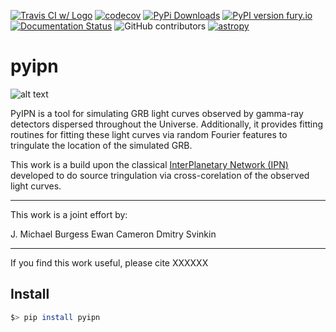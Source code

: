 [![Travis CI w/ Logo](https://img.shields.io/travis/grburgess/pyipn/master.svg?logo=travis)](https://travis-ci.org/grburgess/pyipn)  [![codecov](https://codecov.io/gh/grburgess/pyipn/branch/master/graph/badge.svg)](https://codecov.io/gh/grburgess/pyipn)
[![PyPi Downloads](http://pepy.tech/badge/pyipn)](http://pepy.tech/project/pyipn)
[![PyPI version fury.io](https://badge.fury.io/py/pyipn.svg)](https://pypi.python.org/pypi/pyipn/)
[![Documentation Status](https://readthedocs.org/projects/pyipn/badge/?version=latest)](https://pyipn.readthedocs.io/?badge=latest)
![GitHub contributors](https://img.shields.io/github/contributors/grburgess/pyipn)
[![astropy](http://img.shields.io/badge/powered%20by-AstroPy-orange.svg?style=flat)](http://www.astropy.org/)


# pyipn

![alt text](https://raw.githubusercontent.com/grburgess/pyipn/master/logo.png)

PyIPN is a tool for simulating GRB light curves observed by gamma-ray detectors dispersed throughout the Universe. Additionally, it provides fitting routines for fitting these light curves via random Fourier features to tringulate the location of the simulated GRB. 

This work is a build upon the classical [InterPlanetary Network (IPN)](http://www.ssl.berkeley.edu/ipn3/) developed to do source tringulation via cross-corelation of the observed light curves. 

---

This work is a joint effort by:

J. Michael Burgess
Ewan Cameron
Dmitry Svinkin

---

If you find this work useful, please cite XXXXXX

## Install

```bash
$> pip install pyipn
```
